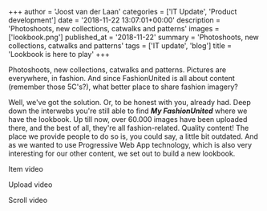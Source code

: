 +++
author = 'Joost van der Laan'
categories = ['IT Update', 'Product development']
date = '2018-11-22 13:07:01+00:00'
description = 'Photoshoots, new collections, catwalks and patterns'
images = ['lookbook.png']
published_at = '2018-11-22'
summary = 'Photoshoots, new collections, catwalks and patterns'
tags = ['IT update', 'blog']
title = 'Lookbook is here to play'
+++

Photoshoots, new collections, catwalks and patterns. Pictures are everywhere, in
fashion. And since FashionUnited is all about content (remember those 5C's?),
what better place to share fashion imagery?

Well, we've got the solution. Or, to be honest with you, already had. Deep down
the interwebs you're still able to find _**My FashionUnited**_ where we have the
lookbook. Up till now, over 60.000 images have been uploaded there, and the best
of all, they're all fashion-related. Quality content! The place we provide
people to do so is, you could say, a little bit outdated. And as we wanted to
use Progressive Web App technology, which is also very interesting for our other
content, we set out to build a new lookbook.

Item video

Upload video

Scroll video
